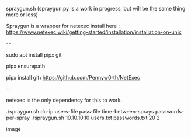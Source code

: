spraygun.sh
(spraygun.py is a work in progress, but will be the same thing more or less)

Spraygun is a wrapper for netexec install here : https://www.netexec.wiki/getting-started/installation/installation-on-unix

--

sudo apt install pipx git

pipx ensurepath

pipx install git+https://github.com/Pennyw0rth/NetExec

--

netexec is the only dependency for this to work.

./spraygun.sh dc-ip users-file pass-file time-between-sprays passwords-per-spray ./spraygun.sh 10.10.10.10 users.txt passwords.txt 20 2

image
